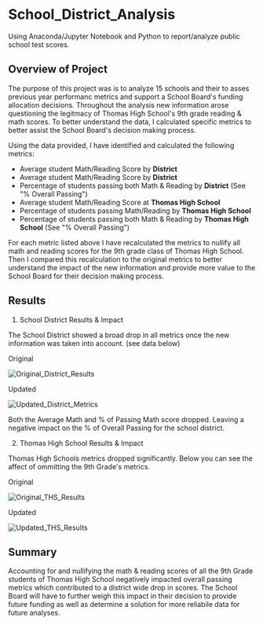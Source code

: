 # School_District_Analysis
Using Anaconda/Jupyter Notebook and Python to report/analyze public school test scores.

## Overview of Project
The purpose of this project was is to analyze 15 schools and their to asses previous year performanc metrics and support a School Board's funding allocation decisions. Throughout the analysis new information arose questioning the legitmacy of Thomas High School's 9th grade reading & math scores. To better understand the data, I calculated specific metrics  to better assist the School Board's decision making process.

Using the data provided, I have identified and calculated the following metrics:
- Average student Math/Reading Score by **District**
- Average student Math/Reading Score by **District**
- Percentage of students passing both Math & Reading by **District** (See "% Overall Passing")
- Average student Math/Reading Score at **Thomas High School**
- Percentage of students passing Math/Reading by **Thomas High School**
- Percentage of students passing both Math & Reading by **Thomas High School** (See "% Overall Passing")

For each metric listed above I have recalculated the metrics to nullify all math and reading scores for the 9th grade class of Thomas High School. Then I compared this recalculation to the original metrics to better understand the impact of the new information and provide more value to the School Board for their decision making process.

## Results

1. School District Results & Impact

  The School District showed a broad drop in all metrics once the new information was taken into account. (see data below)
  
  Original
  
  ![Original_District_Results](https://user-images.githubusercontent.com/107579508/178808751-3dd89947-8fed-49b2-8a86-6e48479628a2.png)
  
  Updated
  
  ![Updated_District_Metrics](https://user-images.githubusercontent.com/107579508/178808707-9e8acdc8-4936-4c8f-a4ce-36b7b30acb44.png)
  
  Both the Average Math and % of Passing Math score dropped. Leaving a negative impact on the % of Overall Passing for the school district.

2. Thomas High School Results & Impact

  Thomas High Schools metrics dropped significantly. Below you can see the affect of ommitting the 9th Grade's metrics.
  
  Original
  
  ![Original_THS_Results](https://user-images.githubusercontent.com/107579508/178809095-087310bb-d70f-42ed-be47-926d3b5a5f2f.png)
  
  Updated
  
  ![Updated_THS_Results](https://user-images.githubusercontent.com/107579508/178810607-e4e35810-98d8-4ee7-b5df-b1eedfadb852.png)
  
  ## Summary
  
  Accounting for and nullifying the math & reading scores of all the 9th Grade students of Thomas High School negatively impacted overall passing metrics which contributed to a district wide drop in scores. The School Board will have to further weigh this impact in their decision to provide future funding as well as determine a solution for more reliabile data for future analyses. 
